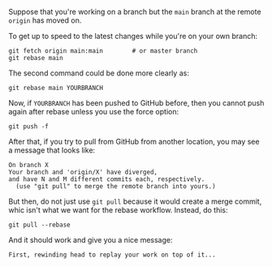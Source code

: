 Suppose that you're working on a branch but the `main` branch at the remote `origin` has moved on. 

To get up to speed to the latest changes while you're on your own branch:

```
git fetch origin main:main        # or master branch 
git rebase main
```

The second command could be done more clearly as:
```
git rebase main YOURBRANCH
```

Now, if `YOURBRANCH` has been pushed to GitHub before, then you cannot push again after rebase unless you use the force option:

```
git push -f
```

After that, if you try to pull from GitHub from another location, you may see a message that looks like:

```
On branch X
Your branch and 'origin/X' have diverged,
and have N and M different commits each, respectively.
  (use "git pull" to merge the remote branch into yours.)
```

But then, do not just use `git pull` because it would create a merge commit, whic isn't what we want for the rebase workflow. Instead, do this:

```
git pull --rebase
```

And it should work and give you a nice message:
```
First, rewinding head to replay your work on top of it...
```
